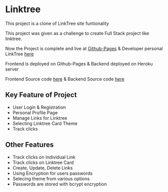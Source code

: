# Linktree

This project is a clone of LinkTree site funtionality

This project was given as a challenge to create Full Stack project like linktree.

Now the Project is complete and live at [Github-Pages](https://jagdishdev32.github.io/linktree/#/) & Developer personal LinkTree [here](https://jagdishdev32.github.io/linktree/#/@jagdishdev)

Frontend is deployed on Github-Pages & Backend deployed on Heroku server

Frontend Source code [here](https://github.com/jagdishdev32/linktree) & Backend Source code [here](https://github.com/jagdishdev32/linktree-backend)

## Key Feature of Project

- User Login & Registration
- Personal Profile Page
- Manage Links for Linktree
- Selecting Linktree Card Theme
- Track clicks

## Other Features

- Track clicks on individual Link
- Track clicks on Linktree Card
- Create, Update, Delete Links
- Using Encryption for users passwords
- Selecing theme from various options
- Passwords are stored with bcrypt encryption
